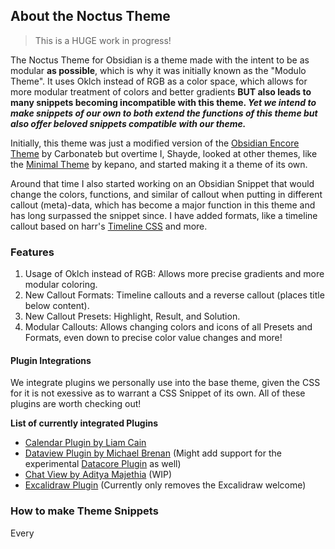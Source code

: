 ## About the Noctus Theme

> This is a HUGE work in progress!

The Noctus Theme for Obsidian is a theme made with the intent to be as modular **as possible**, which is why it was initially known as the "Modulo Theme". It uses Oklch instead of RGB as a color space, which allows for more modular treatment of colors and better gradients **BUT also leads to many snippets becoming incompatible with this theme. *Yet we intend to make snippets of our own to both extend the functions of this theme but also offer beloved snippets compatible with our theme.***

Initially, this theme was just a modified version of the [Obsidian Encore Theme](https://github.com/carbonateb/obsidian-encore-theme) by Carbonateb but overtime I, Shayde, looked at other themes, like the [Minimal Theme](https://github.com/kepano/obsidian-minimal) by kepano, and started making it a theme of its own.

Around that time I also started working on an Obsidian Snippet that would change the colors, functions, and similar of callout when putting in different callout (meta)-data, which has become a major function in this theme and has long surpassed the snippet since. I have added formats, like a timeline callout based on harr's [Timeline CSS](https://forum.obsidian.md/t/css-snippet-timeline-as-callout/93652) and more.

### Features

1. Usage of Oklch instead of RGB: Allows more precise gradients and more modular coloring.
2. New Callout Formats: Timeline callouts and a reverse callout (places title below content).
3. New Callout Presets: Highlight, Result, and Solution.
4. Modular Callouts: Allows changing colors and icons of all Presets and Formats, even down to precise color value changes and more!

#### Plugin Integrations

We integrate plugins we personally use into the base theme, given the CSS for it is not exessive as to warrant a CSS Snippet of its own. All of these plugins are worth checking out!

**List of currently integrated Plugins**
- [Calendar Plugin by Liam Cain](https://github.com/liamcain/obsidian-calendar-plugin)
- [Dataview Plugin by Michael Brenan](https://github.com/blacksmithgu/obsidian-dataview) (Might add support for the experimental [Datacore Plugin](https://github.com/blacksmithgu/datacore) as well)
- [Chat View by Aditya Majethia](https://github.com/adifyr/obsidian-chat-view) (WIP)
- [Excalidraw Plugin](https://github.com/zsviczian/obsidian-excalidraw-plugin) (Currently only removes the Excalidraw welcome)

### How to make Theme Snippets

Every
